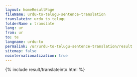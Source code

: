 ```yaml
---
layout: homeResultPage
fileName: urdu-to-telugu-sentence-translation
translatein: urdu_to_telugu
folderName : translate
lang: ur
from: ur
to: te
langname: urdu-to
permalink: /ur/urdu-to-telugu-sentence-translation/result
sitemap: false
nointernationalization: true
---
```

{% include result/translateinto.html %}

<script src="/js/result/translation.js" data-foldername="{{page.folderName}}" data-lang="{{page.lang}}"></script>
